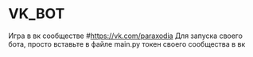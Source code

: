 # VK_BOT
Игра в вк сообществе
#https://vk.com/paraxodia
Для запуска своего бота, просто вставьте в файле main.py токен своего сообщества в вк
